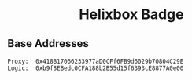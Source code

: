 # <h1 align="center"> Helixbox Badge </h1>

## Base Addresses
```
Proxy:  0x418B17066233977aD0CFf6FB9d6029b70804C29E
Logic:  0xb9f8EBedc0CFA188b2B55d15f6393cE8877A0e00
```
